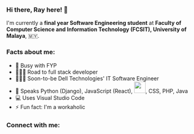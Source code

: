 ### Hi there, Ray here! 👋

I'm currently a **final year Software Engineering student** at **Faculty of Computer Science and Information Technology (FCSIT), University of Malaya**, 🇲🇾.

### Facts about me:

- 🔭 Busy with FYP
- 🏃🏻‍♂️ Road to full stack developer
- 👨🏻‍💻 Soon-to-be Dell Technologies' IT Software Engineer
- 💬 Speaks Python (Django), JavaScript (React), <img src="http://resources.spacexchimp.com/images/logos/HTML5.png" width="30" height="30">, CSS, PHP, Java
- 💻 Uses Visual Studio Code
- ⚡ Fun fact: I'm a workaholic

### Connect with me:
